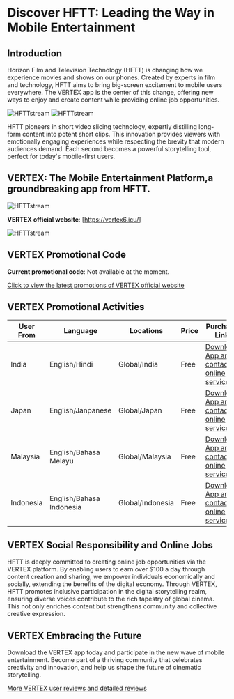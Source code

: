 # Discover HFTT: Leading the Way in Mobile Entertainment

## Introduction

Horizon Film and Television Technology (HFTT) is changing how we experience movies and shows on our phones. Created by experts in film and technology, HFTT aims to bring big-screen excitement to mobile users everywhere. The VERTEX app is the center of this change, offering new ways to enjoy and create content while providing online job opportunities.

![HFTTstream](https://github.com/HFTTstream/VERTEX/blob/main/HFTTweb1.png)
![HFTTstream](https://github.com/HFTTstream/VERTEX/blob/main/HFTTweb2.png)


HFTT pioneers in short video slicing technology, expertly distilling long-form content into potent short clips. This innovation provides viewers with emotionally engaging experiences while respecting the brevity that modern audiences demand. Each second becomes a powerful storytelling tool, perfect for today's mobile-first users.

## VERTEX: The Mobile Entertainment Platform,a groundbreaking app from HFTT.

![HFTTstream](https://github.com/HFTTstream/VERTEX/blob/main/channellogo2.jpg)


**VERTEX official website**: [https://vertex6.icu/]

![HFTTstream](https://github.com/HFTTstream/VERTEX/blob/main/vertexsetting.jpg)


## VERTEX Promotional Code

**Current promotional code**: Not available at the moment.

[Click to view the latest promotions of VERTEX official website](https://vertex6.icu/)

## VERTEX Promotional Activities

| User From       | Language                      | Locations           | Price            | Purchase Link                          |
|-----------------|-------------------------------|---------------------|------------------|----------------------------------------|
| India         | English/Hindi                      | Global/India        | Free             | [Download App and contact online service](https://vertex6.icu/)    |
| Japan         | English/Janpanese                       | Global/Japan        | Free             | [Download App and contact online service](https://vertex6.icu/)    |
| Malaysia         | English/Bahasa Melayu                       | Global/Malaysia        | Free             | [Download App and contact online service](https://vertex6.icu/)    |
| Indonesia         | English/Bahasa Indonesia                       | Global/Indonesia        | Free             | [Download App and contact online service](https://vertex6.icu/)    |


## VERTEX Social Responsibility and Online Jobs

HFTT is deeply committed to creating online job opportunities via the VERTEX platform. By enabling users to earn over $100 a day through content creation and sharing, we empower individuals economically and socially, extending the benefits of the digital economy.
Through VERTEX, HFTT promotes inclusive participation in the digital storytelling realm, ensuring diverse voices contribute to the rich tapestry of global cinema. This not only enriches content but strengthens community and collective creative expression.

## VERTEX Embracing the Future

Download the VERTEX app today and participate in the new wave of mobile entertainment. Become part of a thriving community that celebrates creativity and innovation, and help us shape the future of cinematic storytelling.

[More VERTEX user reviews and detailed reviews](https://vertex6.icu/)
